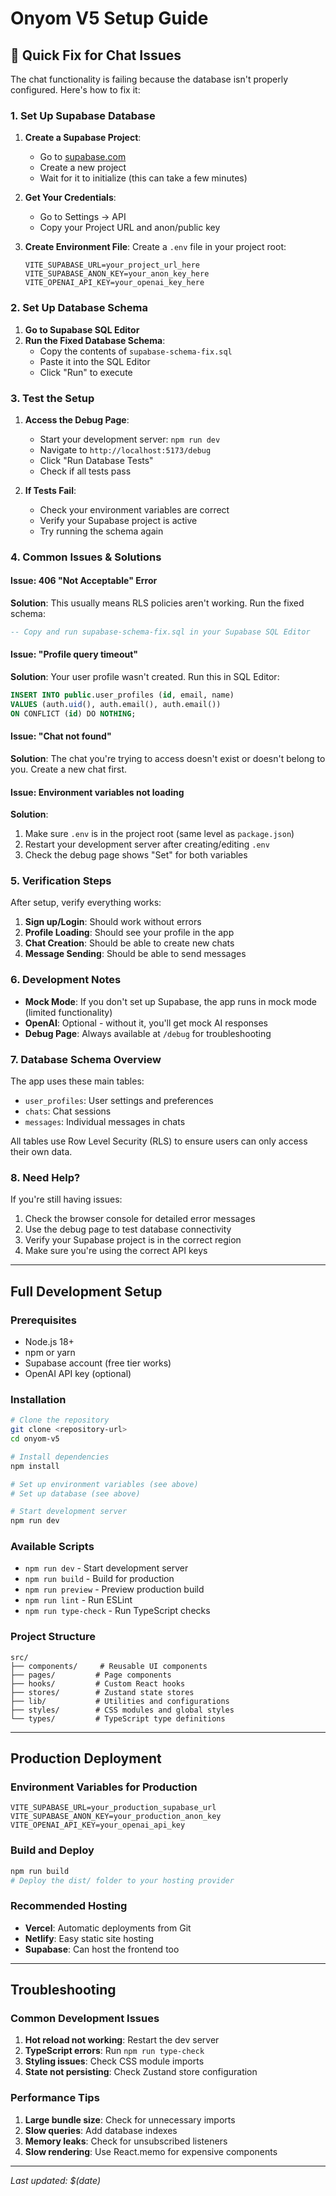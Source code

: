 # Onyom V5 Setup Guide

## 🚨 Quick Fix for Chat Issues

The chat functionality is failing because the database isn't properly configured. Here's how to fix it:

### 1. Set Up Supabase Database

1. **Create a Supabase Project**:
   - Go to [supabase.com](https://supabase.com)
   - Create a new project
   - Wait for it to initialize (this can take a few minutes)

2. **Get Your Credentials**:
   - Go to Settings → API
   - Copy your Project URL and anon/public key

3. **Create Environment File**:
   Create a `.env` file in your project root:
   ```env
   VITE_SUPABASE_URL=your_project_url_here
   VITE_SUPABASE_ANON_KEY=your_anon_key_here
   VITE_OPENAI_API_KEY=your_openai_key_here
   ```

### 2. Set Up Database Schema

1. **Go to Supabase SQL Editor**
2. **Run the Fixed Database Schema**:
   - Copy the contents of `supabase-schema-fix.sql`
   - Paste it into the SQL Editor
   - Click "Run" to execute

### 3. Test the Setup

1. **Access the Debug Page**:
   - Start your development server: `npm run dev`
   - Navigate to `http://localhost:5173/debug`
   - Click "Run Database Tests"
   - Check if all tests pass

2. **If Tests Fail**:
   - Check your environment variables are correct
   - Verify your Supabase project is active
   - Try running the schema again

### 4. Common Issues & Solutions

#### Issue: 406 "Not Acceptable" Error
**Solution**: This usually means RLS policies aren't working. Run the fixed schema:
```sql
-- Copy and run supabase-schema-fix.sql in your Supabase SQL Editor
```

#### Issue: "Profile query timeout"
**Solution**: Your user profile wasn't created. Run this in SQL Editor:
```sql
INSERT INTO public.user_profiles (id, email, name)
VALUES (auth.uid(), auth.email(), auth.email())
ON CONFLICT (id) DO NOTHING;
```

#### Issue: "Chat not found"
**Solution**: The chat you're trying to access doesn't exist or doesn't belong to you. Create a new chat first.

#### Issue: Environment variables not loading
**Solution**: 
1. Make sure `.env` is in the project root (same level as `package.json`)
2. Restart your development server after creating/editing `.env`
3. Check the debug page shows "Set" for both variables

### 5. Verification Steps

After setup, verify everything works:

1. **Sign up/Login**: Should work without errors
2. **Profile Loading**: Should see your profile in the app
3. **Chat Creation**: Should be able to create new chats
4. **Message Sending**: Should be able to send messages

### 6. Development Notes

- **Mock Mode**: If you don't set up Supabase, the app runs in mock mode (limited functionality)
- **OpenAI**: Optional - without it, you'll get mock AI responses
- **Debug Page**: Always available at `/debug` for troubleshooting

### 7. Database Schema Overview

The app uses these main tables:
- `user_profiles`: User settings and preferences
- `chats`: Chat sessions
- `messages`: Individual messages in chats

All tables use Row Level Security (RLS) to ensure users can only access their own data.

### 8. Need Help?

If you're still having issues:
1. Check the browser console for detailed error messages
2. Use the debug page to test database connectivity
3. Verify your Supabase project is in the correct region
4. Make sure you're using the correct API keys

---

## Full Development Setup

### Prerequisites
- Node.js 18+ 
- npm or yarn
- Supabase account (free tier works)
- OpenAI API key (optional)

### Installation
```bash
# Clone the repository
git clone <repository-url>
cd onyom-v5

# Install dependencies
npm install

# Set up environment variables (see above)
# Set up database (see above)

# Start development server
npm run dev
```

### Available Scripts
- `npm run dev` - Start development server
- `npm run build` - Build for production
- `npm run preview` - Preview production build
- `npm run lint` - Run ESLint
- `npm run type-check` - Run TypeScript checks

### Project Structure
```
src/
├── components/     # Reusable UI components
├── pages/         # Page components
├── hooks/         # Custom React hooks
├── stores/        # Zustand state stores
├── lib/           # Utilities and configurations
├── styles/        # CSS modules and global styles
└── types/         # TypeScript type definitions
```

---

## Production Deployment

### Environment Variables for Production
```env
VITE_SUPABASE_URL=your_production_supabase_url
VITE_SUPABASE_ANON_KEY=your_production_anon_key
VITE_OPENAI_API_KEY=your_openai_api_key
```

### Build and Deploy
```bash
npm run build
# Deploy the dist/ folder to your hosting provider
```

### Recommended Hosting
- **Vercel**: Automatic deployments from Git
- **Netlify**: Easy static site hosting
- **Supabase**: Can host the frontend too

---

## Troubleshooting

### Common Development Issues

1. **Hot reload not working**: Restart the dev server
2. **TypeScript errors**: Run `npm run type-check`
3. **Styling issues**: Check CSS module imports
4. **State not persisting**: Check Zustand store configuration

### Performance Tips

1. **Large bundle size**: Check for unnecessary imports
2. **Slow queries**: Add database indexes
3. **Memory leaks**: Check for unsubscribed listeners
4. **Slow rendering**: Use React.memo for expensive components

---

*Last updated: $(date)* 